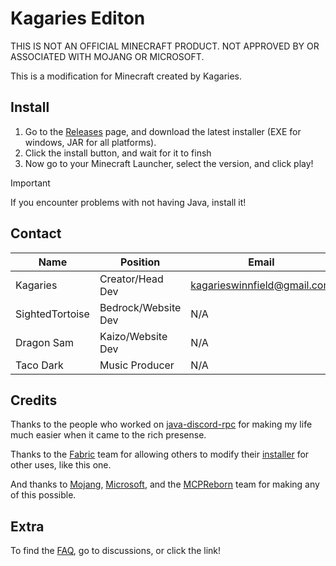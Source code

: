 # Kagaries Editon

THIS IS NOT AN OFFICIAL MINECRAFT PRODUCT. NOT APPROVED BY OR ASSOCIATED WITH MOJANG OR MICROSOFT.

This is a modification for Minecraft created by Kagaries.

## Install

1. Go to the [Releases](https://github.com/kagaries-edition/kagaries-edition-public/releases) page, and download the latest installer (EXE for windows, JAR for all platforms).
2. Click the install button, and wait for it to finsh
3. Now go to your Minecraft Launcher, select the version, and click play!

> [!IMPORTANT]
> If you encounter problems with not having Java, install it!

## Contact

|  Name | Position |  Email  | Discord |
| ------------- | ------------- | ------------- | ------------- |
| Kagaries | Creator/Head Dev | kagarieswinnfield@gmail.com  | @kagaries  |
| SightedTortoise | Bedrock/Website Dev | N/A  | @sightedtortoise  |
| Dragon Sam | Kaizo/Website Dev | N/A | @dragon_sam1 |
| Taco Dark | Music Producer | N/A | @iamatacoman |

## Credits

Thanks to the people who worked on [java-discord-rpc](https://github.com/MinnDevelopment/java-discord-rpc/tree/master) for making my life much easier when it came to the rich presense.

Thanks to the [Fabric](https://fabricmc.net) team for allowing others to modify their [installer](https://github.com/FabricMC/fabric-installer) for other uses, like this one.

And thanks to [Mojang](https://www.minecraft.net/en-us), [Microsoft](https://www.microsoft.com/en-us/), and the [MCPReborn](https://github.com/Hexeption/MCP-Reborn) team for making any of this possible.

## Extra

To find the [FAQ](https://github.com/kaizo-edition/kaizo-edition-public/discussions/4), go to discussions, or click the link!
